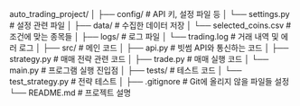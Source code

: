 auto_trading_project/
│
├── config/              # API 키, 설정 파일 등
│   └── settings.py      # 설정 관련 파일
│
├── data/                # 수집한 데이터 저장
│   └── selected_coins.csv # 조건에 맞는 종목들
│
├── logs/                # 로그 파일
│   └── trading.log      # 거래 내역 및 에러 로그
│
├── src/                 # 메인 코드
│   ├── api.py           # 빗썸 API와 통신하는 코드
│   ├── strategy.py      # 매매 전략 관련 코드
│   ├── trade.py         # 매매 실행 코드
│   └── main.py          # 프로그램 실행 진입점
│
├── tests/               # 테스트 코드
│   └── test_strategy.py # 전략 테스트
│
├── .gitignore           # Git에 올리지 않을 파일들 설정
└── README.md            # 프로젝트 설명

